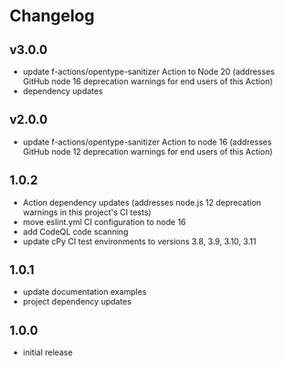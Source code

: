 # Changelog

## v3.0.0

- update f-actions/opentype-sanitizer Action to Node 20 (addresses GitHub node 16 deprecation warnings for end users of this Action)
- dependency updates

## v2.0.0

- update f-actions/opentype-sanitizer Action to node 16 (addresses GitHub node 12 deprecation warnings for end users of this Action)

## 1.0.2

- Action dependency updates (addresses node.js 12 deprecation warnings in this project's CI tests)
- move eslint.yml CI configuration to node 16
- add CodeQL code scanning
- update cPy CI test environments to versions 3.8, 3.9, 3.10, 3.11

## 1.0.1

- update documentation examples
- project dependency updates

## 1.0.0

- initial release